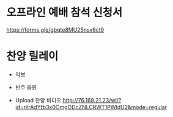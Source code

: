 # 오프라인 예배 참석 신청서
https://forms.gle/gbqte8MU25nsx6ct9


# 찬양 릴레이
- 악보

- 반주 음원


- Upload 찬양 비디오
http://76.169.21.23/wl/?id=riirAdYfb3x0OmgODcZNLCRWT1PWIdU2&mode=regular
